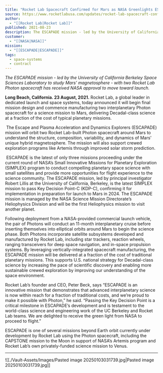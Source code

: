 ```yaml
---
title: "Rocket Lab Spacecraft Confirmed for Mars as NASA Greenlights ESCAPADE Small Satellite Interplanetary Mission "
source: https://www.rocketlabusa.com/updates/rocket-lab-spacecraft-confirmed-for-mars-as-nasa-greenlights-escapade-small-satellite-interplanetary-mission/
author:
  - "[[Rocket Lab|Rocket Lab]]"
published: 2021-08-23
description: The ESCAPADE mission - led by the University of California Berkeley Space Sciences Laboratory to study Mars’ magnetosphere - with two Rocket Lab Photon spacecraft has received NASA approval to move toward launch.
customer:
  - "[[NASA|NASA]]"
mission:
  - "[[ESCAPADE|ESCAPADE]]"
tags:
  - space-systems
  - contract
---
```

*The ESCAPADE mission - led by the University of California Berkeley Space Sciences Laboratory to study Mars’ magnetosphere - with two Rocket Lab Photon spacecraft has received NASA approval to move toward launch.*

**Long Beach, California. 23 August, 2021.** Rocket Lab, a global leader in dedicated launch and space systems, today announced it will begin final mission design and commence manufacturing two interplanetary Photon spacecraft for a science mission to Mars, delivering Decadal-class science at a fraction of the cost of typical planetary missions.

 The Escape and Plasma Acceleration and Dynamics Explorers (ESCAPADE) mission will orbit two Rocket Lab-built Photon spacecraft around Mars to understand the structure, composition, variability, and dynamics of Mars' unique hybrid magnetosphere. The mission will also support crewed exploration programs like Artemis through improved solar storm prediction.

 ESCAPADE is the latest of only three missions proceeding under the current round of NASA’s Small Innovative Missions for Planetary Exploration (SIMPLEX) program to conduct compelling planetary space science with small satellites and provide more opportunities for flight experience to the science community. The ESCAPADE mission, led by principal investigator Robert Lillis at the University of California, Berkeley, is the latest SIMPLEX mission to pass Key Decision Point-C (KDP-C), confirming it for implementation in preparation for launch to Mars in 2024. The ESCAPADE mission is managed by the NASA Science Mission Directorate’s Heliophysics Division and will be the first Heliophysics mission to visit another planet.

Following deployment from a NASA-provided commercial launch vehicle, the pair of Photons will conduct an 11-month interplanetary cruise before inserting themselves into elliptical orbits around Mars to begin the science phase. Both Photons incorporate satellite subsystems developed and manufactured by Rocket Lab, including star trackers, reaction wheels, ranging transceivers for deep space navigation, and in-space propulsion systems. By leveraging vertically-integrated spacecraft manufacturing, the ESCAPADE mission will be delivered at a fraction of the cost of traditional planetary missions. This supports U.S. national strategy for Decadal-class science by increasing the pace of scientific discovery and enabling more sustainable crewed exploration by improving our understanding of the space environment.

Rocket Lab’s founder and CEO, Peter Beck, says “ESCAPADE is an innovative mission that demonstrates that advanced interplanetary science is now within reach for a fraction of traditional costs, and we’re proud to make it possible with Photon,” he said. “Passing the Key Decision Point is a critical milestone in ESCAPADE’s development and is testament to the world-class science and engineering work of the UC Berkeley and Rocket Lab teams. We are delighted to receive the green light from NASA to proceed to flight.”

ESCAPADE is one of several missions beyond Earth orbit currently under development by Rocket Lab using the Photon spacecraft, including the CAPSTONE mission to the Moon in support of NASA’s Artemis program and Rocket Lab’s own privately-funded science mission to Venus.

---

![[./Vault-Assets/Images/Pasted image 20250103031739.jpg|Pasted image 20250103031739.jpg]]